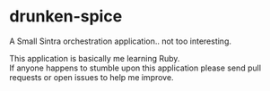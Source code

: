 drunken-spice
=============

A Small Sintra orchestration application.. not too interesting.


This application is basically me learning Ruby.  
If anyone happens to stumble upon this application please send pull requests or open issues to help me improve.
